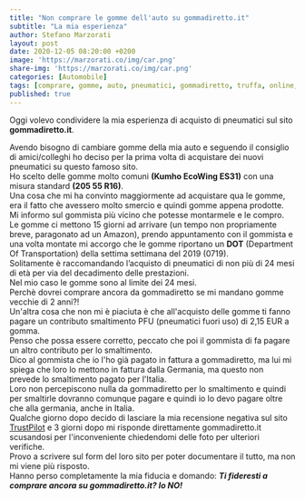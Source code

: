 ```yaml
---
title: "Non comprare le gomme dell'auto su gommadiretto.it"
subtitle: "La mia esperienza"
author: Stefano Marzorati
layout: post
date: 2020-12-05 08:20:00 +0200
image: 'https://marzorati.co/img/car.png'
share-img: 'https://marzorati.co/img/car.png'
categories: [Automobile]
tags: [comprare, gomme, auto, pneumatici, gommadiretto, truffa, online, recensioni]
published: true
---
```

Oggi volevo condividere la mia esperienza di acquisto di pneumatici sul sito **gommadiretto.it**.   

Avendo bisogno di cambiare gomme della mia auto e seguendo il consiglio di amici/colleghi ho deciso per la prima volta di acquistare dei nuovi pneumatici su questo famoso sito.   
Ho scelto delle gomme molto comuni **(Kumho EcoWing ES31)** con una misura standard **(205 55 R16)**.   
Una cosa che mi ha convinto maggiormente ad acquistare qua le gomme, era il fatto che avessero molto smercio e quindi gomme appena prodotte.   
Mi informo sul gommista più vicino che potesse montarmele e le compro.   
Le gomme ci mettono 15 giorni ad arrivare (un tempo non propriamente breve, paragonato ad un Amazon), prendo appuntamento con il gommista e una volta montate mi accorgo che le gomme riportano un **DOT** (Department Of Transportation) della settima settimana del 2019 (0719).   
Solitamente è raccomandando l’acquisto di pneumatici di non più di 24 mesi di età per via del decadimento delle prestazioni.   
Nel mio caso le gomme sono al limite dei 24 mesi.   
Perchè dovrei comprare ancora da gommadiretto se mi mandano gomme vecchie di 2 anni?!   
Un'altra cosa che non mi è piaciuta è che all'acquisto delle gomme ti fanno pagare un contributo smaltimento PFU (pneumatici fuori uso) di 2,15 EUR a gomma.     
Penso che possa essere corretto, peccato che poi il gommista di fa pagare un altro contributo per lo smaltimento.   
Dico al gommista che io l'ho già pagato in fattura a gommadiretto, ma lui mi spiega che loro lo mettono in fattura dalla Germania, ma questo non prevede lo smaltimento pagato per l'Italia.   
Loro non percepiscono nulla da gommadiretto per lo smaltimento e quindi per smaltirle dovranno comunque pagare e quindi io lo devo pagare oltre che alla germania, anche in Italia.   
Qualche giorno dopo decido di lasciare la mia recensione negativa sul sito <a href="https://it.trustpilot.com/users/52ab49080000640001599977" target="_blank">TrustPilot</a> e 3 giorni dopo mi risponde direttamente gommadiretto.it scusandosi per l'inconveniente chiedendomi delle foto per ulteriori verifiche.   
Provo a scrivere sul form del loro sito per poter documentare il tutto, ma non mi viene più risposto.   
Hanno perso completamente la mia fiducia e domando: ***Ti fideresti a comprare ancora su gommadiretto.it? Io NO!***






